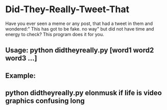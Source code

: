 # Did-They-Really-Tweet-That
 Have you ever seen a meme or any post, that had a tweet in them
 and wondered:" This has got to be fake. no way" but did not have time and energy to check?
 This program does it for you.

## Usage: python didtheyreally.py <username> [word1 word2 word3 ...]
## Example:
##     python didtheyreally.py elonmusk if life is video graphics confusing long
